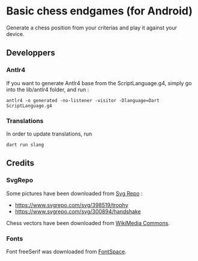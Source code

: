 # Basic chess endgames (for Android)

Generate a chess position from your criterias and play it against your device.

## Developpers

### Antlr4

If you want to generate Antlr4 base from the ScriptLanguage.g4, simply go into the lib/antlr4 folder, and run :

```
antlr4 -o generated -no-listener -visitor -Dlanguage=Dart ScriptLanguage.g4

```

### Translations

In order to update translations, run

```
dart run slang
```

## Credits

### SvgRepo

Some pictures have been downloaded from [Svg Repo](https://www.svgrepo.com/) :
* https://www.svgrepo.com/svg/398519/trophy
* https://www.svgrepo.com/svg/300894/handshake

Chess vectors have been downloaded from [WikiMedia Commons](https://commons.wikimedia.org/wiki/Category:SVG_chess_pieces).

### Fonts

Font freeSerif was downloaded from [FontSpace](https://www.fontspace.com/freeserif-font-f13277).

